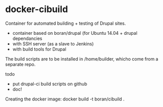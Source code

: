 docker-cibuild
==============

Container for automated building + testing of Drupal sites.

- container based on boran/drupal (for Ubuntu 14.04 + drupal dependancies
- with SSH server (as a slave to Jenkins)
- with build tools for Drupal


The build scripts are to be installed in /home/builder, whicho come from a separate repo.

todo 
- put drupal-ci build scripts on github
- doc!


Creating the docker image:
docker build -t boran/cibuild .
